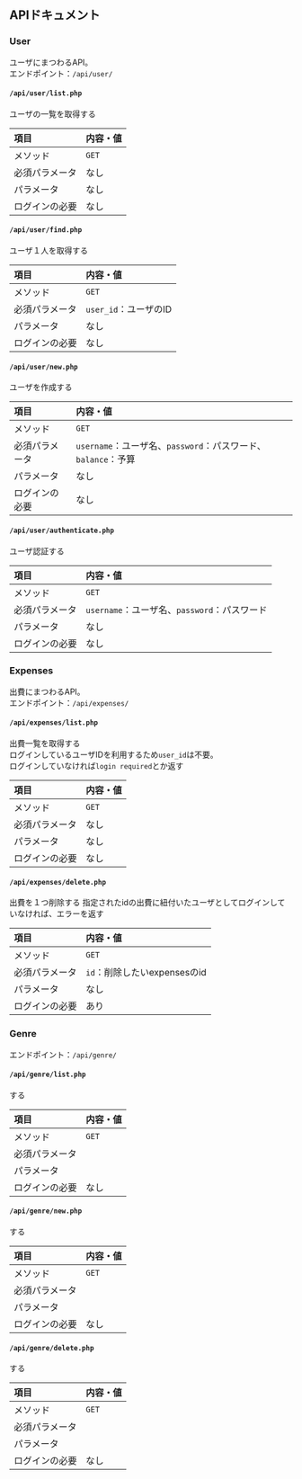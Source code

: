 ## APIドキュメント

### User
ユーザにまつわるAPI。  
エンドポイント：`/api/user/`

#### `/api/user/list.php`
ユーザの一覧を取得する

|項目|内容・値|
|:--|:--|
|メソッド|`GET`|
|必須パラメータ|なし|
|パラメータ|なし|
|ログインの必要|なし|

#### `/api/user/find.php`
ユーザ１人を取得する

|項目|内容・値|
|:--|:--|
|メソッド|`GET`|
|必須パラメータ|`user_id`：ユーザのID|
|パラメータ|なし|
|ログインの必要|なし|

#### `/api/user/new.php`
ユーザを作成する

|項目|内容・値|
|:--|:--|
|メソッド|`GET`|
|必須パラメータ|`username`：ユーザ名、`password`：パスワード、`balance`：予算|
|パラメータ|なし|
|ログインの必要|なし|

#### `/api/user/authenticate.php`
ユーザ認証する

|項目|内容・値|
|:--|:--|
|メソッド|`GET`|
|必須パラメータ|`username`：ユーザ名、`password`：パスワード|
|パラメータ|なし|
|ログインの必要|なし|

### Expenses
出費にまつわるAPI。  
エンドポイント：`/api/expenses/`

#### `/api/expenses/list.php`
出費一覧を取得する  
ログインしているユーザIDを利用するため`user_id`は不要。  
ログインしていなければ`login required`とか返す

|項目|内容・値|
|:--|:--|
|メソッド|`GET`|
|必須パラメータ|なし|
|パラメータ|なし|
|ログインの必要|なし|

#### `/api/expenses/delete.php`
出費を１つ削除する
指定されたidの出費に紐付いたユーザとしてログインしていなければ、エラーを返す

|項目|内容・値|
|:--|:--|
|メソッド|`GET`|
|必須パラメータ|`id`：削除したいexpensesのid|
|パラメータ|なし|
|ログインの必要|あり|


### Genre
エンドポイント：`/api/genre/`

#### `/api/genre/list.php`
する

|項目|内容・値|
|:--|:--|
|メソッド|`GET`|
|必須パラメータ||
|パラメータ||
|ログインの必要|なし|

#### `/api/genre/new.php`
する

|項目|内容・値|
|:--|:--|
|メソッド|`GET`|
|必須パラメータ||
|パラメータ||
|ログインの必要|なし|

#### `/api/genre/delete.php`
する

|項目|内容・値|
|:--|:--|
|メソッド|`GET`|
|必須パラメータ||
|パラメータ||
|ログインの必要|なし|


